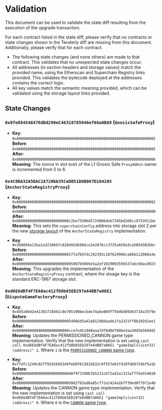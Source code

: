 # Validation

This document can be used to validate the state diff resulting from the execution of the upgrade
transaction.

For each contract listed in the state diff, please verify that no contracts or state changes shown in the Tenderly diff are missing from this document. Additionally, please verify that for each contract:

- The following state changes (and none others) are made to that contract. This validates that no unexpected state changes occur.
- All addresses (in section headers and storage values) match the provided name, using the Etherscan and Superchain Registry links provided. This validates the bytecode deployed at the addresses contains the correct logic.
- All key values match the semantic meaning provided, which can be validated using the storage layout links provided.

## State Changes

### `0x0fe884546476dDd290eC46318785046ef68a0BA9` (`GnosisSafeProxy`)

- **Key**: `0x0000000000000000000000000000000000000000000000000000000000000005` <br/>
  **Before**: `0x0000000000000000000000000000000000000000000000000000000000000005` <br/>
  **After**: `0x0000000000000000000000000000000000000000000000000000000000000006` <br/>
  **Meaning**: The nonce in slot `0x05` of the L1 Gnosis Safe `ProxyAdmin` owner is incremented from 5 to 6.

### `0x4C8BA32A5DAC2A720bb35CeDB51D6B067D104205` (`AnchorStateRegistryProxy`)

- **Key**: `0x0000000000000000000000000000000000000000000000000000000000000002` <br/>
  **Before**: `0x0000000000000000000000000000000000000000000000000000000000000000` <br/>
  **After**: `0x000000000000000000000000c2be75506d5724086deb7245bd260cc9753911be` <br/>
  **Meaning**: This sets the `superchainConfig` address into storage slot 2 per the new [storage layout](https://github.com/ethereum-optimism/optimism/blob/op-contracts/v1.6.0-rc.2/packages/contracts-bedrock/src/dispute/AnchorStateRegistry.sol#L40) of the `AnchorStateRegistry` implementation.

- **Key**: `0x360894a13ba1a3210667c828492db98dca3e2076cc3735a920a3ca505d382bbc` <br/>
  **Before**: `0x0000000000000000000000001ffafb5fdc292393c187629968ca86b112860a3e` <br/>
  **After**: `0x00000000000000000000000095907b5069e5a2ef1029093599337a6c9dac8923` <br/>
  **Meaning**: This upgrades the implementation of the `AnchorStateRegistryProxy` contract, where the stoage key is the standard ERC-1967 storage slot.

### `0xd6E6dBf4F7EA0ac412fD8b65ED297e64BB7a06E1` (`DisputeGameFactoryProxy`)

- **Key**: `0x4d5a9bd2e41301728d41c8e705190becb4e74abe869f75bdb405b63716a35f9e` <br/>
  **Before**: `0x00000000000000000000000054966d5a42a812d0daade1fa2321ff8b102d1ee1` <br/>
  **After**: `0x000000000000000000000000ccefe451048eaa7df8d0d709be3aa30d565694d2` <br/>
  **Meaning**: Updates the PERMISSIONED_CANNON game type implementation. Verify that the new implementation is set using `cast call 0xd6E6dBf4F7EA0ac412fD8b65ED297e64BB7a06E1 "gameImpls(uint32)(address)" 1`. Where `1` is the [`PERMISSIONED_CANNON` game type](https://github.com/ethereum-optimism/optimism/blob/op-contracts/v1.6.0-rc.2/packages/contracts-bedrock/src/dispute/lib/Types.sol#L31).

- **Key**: `0xffdfc1249c027f9191656349feb0761381bb32c9f557e01f419fd08754bf5a1b` <br/>
  **Before**: `0x00000000000000000000000048f9f3190b7b5231cbf2ad1a1315af7f6a554020` <br/>
  **After**: `0x0000000000000000000000005062792ed6a85cf72a1424a1b7f39ed0f7972a4b` <br/>
  **Meaning**: Updates the CANNON game type implementation. Verify that the new implementation is set using `cast call 0xd6E6dBf4F7EA0ac412fD8b65ED297e64BB7a06E1 "gameImpls(uint32)(address)" 0`. Where `0` is the [`CANNON` game type](https://github.com/ethereum-optimism/optimism/blob/op-contracts/v1.6.0-rc.2/packages/contracts-bedrock/src/dispute/lib/Types.sol#L28).
